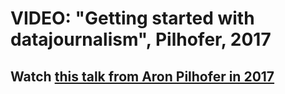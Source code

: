 # VIDEO: "Getting started with datajournalism", Pilhofer, 2017

Watch [this talk from Aron Pilhofer in 2017](https://www.youtube.com/watch?v=DYzDnufwHNE)
---

